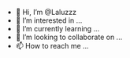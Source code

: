 - 👋 Hi, I’m @Laluzzz
- 👀 I’m interested in ...
- 🌱 I’m currently learning ...
- 💞️ I’m looking to collaborate on ...
- 📫 How to reach me ...

<!---
Laluzzz/Laluzzz is a ✨ special ✨ repository because its `README.md` (this file) appears on your GitHub profile.
You can click the Preview link to take a look at your changes.
--->
